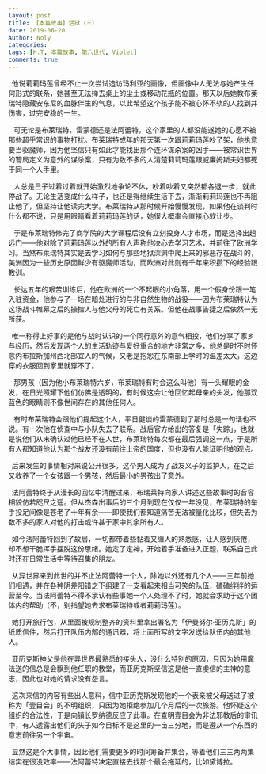 ```yaml
---
layout: post
title: 【本篇故事】活狱（三）
date: 2019-06-20
Author: Noly
categories: 
tags: [H.T, 本篇故事, 第六世代, Violet]
comments: true
---
```




  &ensp;他说莉莉玛莲曾经不止一次尝试造访玛利亚的画像，但画像中人无法与她产生任何形式的联系，她甚至无法掸去桌上的尘土或移动花瓶的位置。那天以后她教布莱瑞特隐藏安东尼的血脉伴生的气息，以此希望这个孩子能不被心怀不轨的人找到并伤害，过完安稳的一生。

 

&ensp;  可无论是布莱瑞特，雷蒙德还是法阿蕾特，这个家里的人都没能遂她的心愿不被那些超乎常识的事物打扰。布莱瑞特成年的那天第一次跟莉莉玛莲吵了架，他执意要当驱魔师，因为他坚信只有如此才能找出那个连环谋杀案的凶手——被常识世界的警局定义为意外的谋杀案，只有为数不多的人清楚莉莉玛莲跟威廉姆斯夫妇都死于同一个人手里。

 

&ensp;  人总是日子过着过着就开始激烈地争论不休，吵着吵着又突然都各退一步，就此停战了。无论生活变成什么样子，也还是得继续生活下去，渐渐莉莉玛莲也不再阻止他了，但坚持让他读完大学。布莱瑞特从那时候开始慢慢发现，如果他在谈判时什么都不说，只是用眼睛看着莉莉玛莲的话，她很大概率会直接心软让步。

 

&ensp;  于是布莱瑞特修完了商学院的大学课程后没有立刻投身人才市场，而是选择出趟远门——他对除了莉莉玛莲以外的所有人声称他决心去学习艺术，并前往了欧洲学习。当然布莱瑞特其实是去学习如何与那些地狱深渊中爬上来的邪恶存在战斗的，美洲因为一些历史原因鲜少有驱魔师活动，而欧洲对此则有千年来积攒下的经验跟教训。

 

&ensp;  长达五年的艰苦训练后，他在欧洲的一个不起眼的小角落，用一个假身份跟一笔入驻资金，他参与了一场在暗处进行的与非自然生物的战役——因为布莱瑞特认为这场战斗帷幕之后的操控人与他父母的死亡有关系。但他在战事告捷之后依然一无所获。

 

&ensp;唯一称得上好事的是他与战时认识的一个同行意外的意气相投，他们分享了家乡与经历，然后发现两个人的生活轨迹与爱好重合的地方非常之多，他总是时不时怀念内布拉斯加州西北部宜人的气候，又老是抱怨在东南部上学时的温差太大，这边穿的衣服回到家里就穿不了。

 

  &ensp;  那男孩（因为他小布莱瑞特六岁，布莱瑞特有时会这么叫他）有一头耀眼的金发，在日光照耀下他们仿佛是透明的，有时候这会让他回忆起母亲的头发，他那双蓝色的眼睛则不像世间存在的其他任何人。

 

&ensp;  有时布莱瑞特会跟他们提起这个人，平日健谈的雷蒙德到了那时总是一句话也不说。有一次他在侦查中与小队失去了联系。战后官方给出的答复是「失踪」，也就是说他们从未确认过他已经不在人世，布莱瑞特每次都在最后强调这一点，于是所有人都知道他认为那个战友还没有前往上帝的国度，但也没有人能证明他的观点。

 

&ensp;后来发生的事情相对来说公开很多，这个男人成为了战友义子的监护人，在之后又收养了一个女孩跟一个男孩，然后最小的男孩出了意外。

 

&ensp;法阿蕾特终于从漫长的回忆中清醒过来，布瑞莱特向家人讲述这些故事时的音容相貌仿若咫尺之遥。但从杰森出事后的三个月到现在仅仅一年没见，布莱瑞特的举手投足间像是苍老了十年有余——即使我们都知道痛苦无法被量化比较，但失去为数不多的家人对他的打击或许甚于家中其余所有人。

 

&ensp;如今法阿蕾特回到了故居，一切都带着些黏着又缠人的熟悉感，让人感到厌倦，却不想干脆挥手摆脱这份思绪。她定了定神，开始着手准备进入正题，联系自己此时还在日常生活中等待召集的朋友。

 

&ensp;从异世界来到此世的并不止法阿蕾特一个人，除她以外还有几个人——三年前她们相遇，并在各种阴差阳错之下组建了一支看起来相当可笑的队伍，磕磕绊绊的运营至今。当法阿蕾特不得不承认有些事她一个人处理不了时，她就会求助于这个团体内的帮助（不，别指望她去求布莱瑞特或者莉莉玛莲）。

 

&ensp;她打开旅行包，从里面被规制整齐的资料里拿出署名为「伊曼努尔·亚历克斯」的纸质信件，然后打开队伍内部的通讯器，将上面所写的文字发送给队伍内的其他人。

 

&ensp;亚历克斯神父是他在异世界最熟悉的接头人，没什么特别的原因，只因为她用魔法送的信总是会飘到他任职的教堂，而亚历克斯坚信这是他一直虔信的主神的意志，因此也对她的请求没有怨言。

 

&ensp;这次来信的内容有些出人意料，信中亚历克斯发现他的一个表亲被父母送进了被称为「壹目会」的不明组织，只因为她拒绝参加几个月后的一次旅游。他怀疑这个组织的合法性，于是向镇长罗纳德反应了此事。在查明壹目会为非法邪教后的审讯中，有人透露出他们的头子如今目标不是这里的一亩三分地，而是遵从一个东西的意志前往另一个宇宙。

 

&ensp;显然这是个大事情，因此他们需要更多的时间筹备并集合，等着他们三三两两集结实在很没效率——法阿蕾特决定直接去找那个最会拖延的，比如黛博拉。